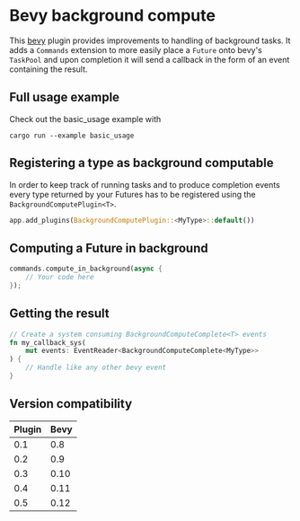 # Bevy background compute

This [bevy](https://bevyengine.org) plugin provides improvements to handling of background tasks. It adds a `Commands` extension to more easily place a `Future` onto bevy's `TaskPool` and upon completion it will send a callback in the form of an event containing the result.

## Full usage example

Check out the basic_usage example with

`cargo run --example basic_usage`

## Registering a type as background computable

In order to keep track of running tasks and to produce completion events every type returned by your Futures has to be registered using the `BackgroundComputePlugin<T>`.

```rust ignore
app.add_plugins(BackgroundComputePlugin::<MyType>::default())
```

## Computing a Future in background

```rust ignore
commands.compute_in_background(async {
    // Your code here
});
```

## Getting the result

```rust ignore
// Create a system consuming BackgroundComputeComplete<T> events
fn my_callback_sys(
    mut events: EventReader<BackgroundComputeComplete<MyType>>
) {
    // Handle like any other bevy event
}
```

## Version compatibility

Plugin | Bevy
--- | ---
0.1 | 0.8
0.2 | 0.9
0.3 | 0.10
0.4 | 0.11
0.5 | 0.12
